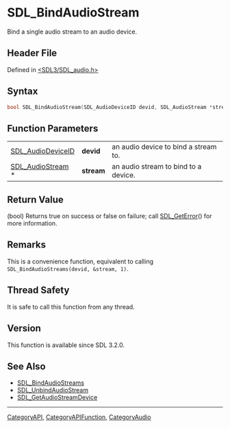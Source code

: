 # SDL_BindAudioStream

Bind a single audio stream to an audio device.

## Header File

Defined in [<SDL3/SDL_audio.h>](https://github.com/libsdl-org/SDL/blob/main/include/SDL3/SDL_audio.h)

## Syntax

```c
bool SDL_BindAudioStream(SDL_AudioDeviceID devid, SDL_AudioStream *stream);
```

## Function Parameters

|                                        |            |                                      |
| -------------------------------------- | ---------- | ------------------------------------ |
| [SDL_AudioDeviceID](SDL_AudioDeviceID) | **devid**  | an audio device to bind a stream to. |
| [SDL_AudioStream](SDL_AudioStream) *   | **stream** | an audio stream to bind to a device. |

## Return Value

(bool) Returns true on success or false on failure; call
[SDL_GetError](SDL_GetError)() for more information.

## Remarks

This is a convenience function, equivalent to calling
`SDL_BindAudioStreams(devid, &stream, 1)`.

## Thread Safety

It is safe to call this function from any thread.

## Version

This function is available since SDL 3.2.0.

## See Also

- [SDL_BindAudioStreams](SDL_BindAudioStreams)
- [SDL_UnbindAudioStream](SDL_UnbindAudioStream)
- [SDL_GetAudioStreamDevice](SDL_GetAudioStreamDevice)






----
[CategoryAPI](CategoryAPI), [CategoryAPIFunction](CategoryAPIFunction), [CategoryAudio](CategoryAudio)


